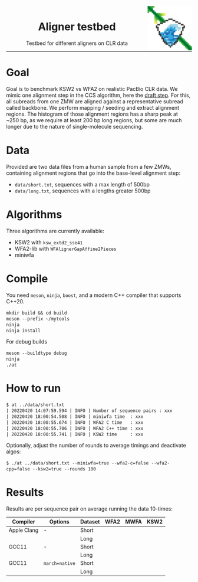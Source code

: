 <img src="img/wfa-logo.png" alt="WFA logo" width="120px" align="right"/>
<h1 align="center">Aligner testbed</h1>
<p align="center">Testbed for different aligners on CLR data</p>

***
# Goal

Goal is to benchmark KSW2 vs WFA2 on realistic PacBio CLR data. We mimic one
alignment step in the CCS algorithm, here the [draft
step](https://ccs.how/how-does-ccs-work.html#2-draft-generation). For this, all
subreads from one ZMW are aligned against a representative subread called
backbone. We perform mapping / seeding and extract alignment regions. The
histogram of those alignment regions has a sharp peak at ~250 bp, as we require
at least 200 bp long regions, but some are much longer due to the nature of
single-molecule sequencing.

# Data

Provided are two data files from a human sample from a few ZMWs, containing
alignment regions that go into the base-level alignment step:

 * `data/short.txt`, sequences with a max length of 500bp
 * `data/long.txt`, sequences with a lengths greater 500bp

# Algorithms

Three algorithms are currently available:

 * KSW2 with `ksw_extd2_sse41`
 * WFA2-lib with `WFAlignerGapAffine2Pieces`
 * miniwfa

# Compile

You need `meson`, `ninja`, `boost`, and a modern C++ compiler that supports C++20.

```
mkdir build && cd build
meson --prefix ~/mytools
ninja
ninja install
```

For debug builds
```
meson --buildtype debug
ninja
./at
```

# How to run

```
$ at ../data/short.txt
| 20220420 14:07:59.594 | INFO | Number of sequence pairs : xxx
| 20220420 18:00:54.508 | INFO | miniwfa time  : xxx
| 20220420 18:00:55.674 | INFO | WFA2 C time   : xxx
| 20220420 18:00:55.706 | INFO | WFA2 C++ time : xxx
| 20220420 18:00:55.741 | INFO | KSW2 time     : xxx
```

Optionally, adjust the number of rounds to average timings and deactivate algos:
```
$ ./at ../data/short.txt --miniwfa=true --wfa2-c=false --wfa2-cpp=false --ksw2=true --rounds 100
```

# Results

Results are per sequence pair on average running the data 10-times:

|  Compiler   |    Options     | Dataset | WFA2 | MWFA | KSW2 |
| ----------- | -------------- | ------- | ---- | ---- | ---- |
| Apple Clang | -              | Short   |      |      |      |
|             |                | Long    |      |      |      |
| GCC11       | -              | Short   |      |      |      |
|             |                | Long    |      |      |      |
| GCC11       | `march=native` | Short   |      |      |      |
|             |                | Long    |      |      |      |
